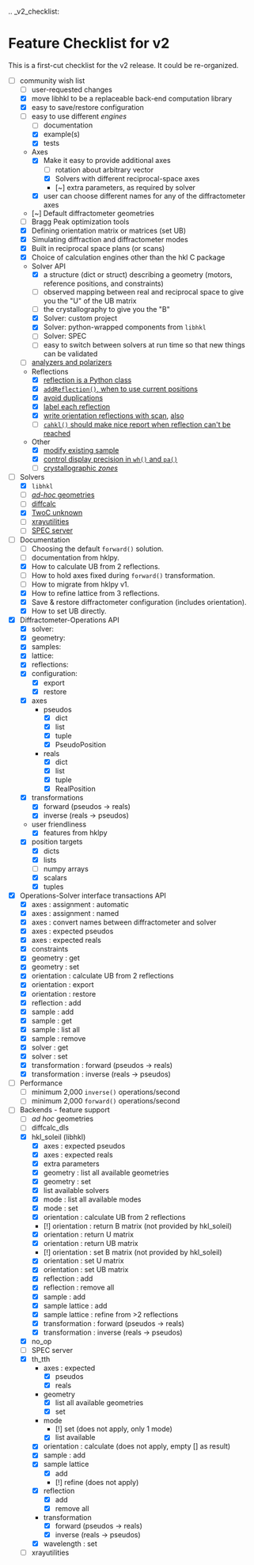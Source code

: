 .. _v2_checklist:

# Feature Checklist for v2

This is a first-cut checklist for the v2 release.
It could be re-organized.

* [ ] community wish list
  * [ ] user-requested changes
  * [x] move libhkl to be a replaceable back-end computation library
  * [x] easy to save/restore configuration
  * [ ] easy to use different *engines*
    * [ ] documentation
    * [x] example(s)
    * [x] tests
  * Axes
    * [x] Make it easy to provide additional axes
      * [ ] rotation about arbitrary vector
      * [x] Solvers with different reciprocal-space axes
      * [~] extra parameters, as required by solver
    * [x] user can choose different names for any of the diffractometer axes
  * [~] Default diffractometer geometries
  * [ ] Bragg Peak optimization tools
  * [x] Defining orientation matrix or matrices (set UB)
  * [x] Simulating diffraction and diffractometer modes
  * [x] Built in reciprocal space plans (or scans)
  * [x] Choice of calculation engines other than the hkl C package
  * Solver API
    * [x] a structure (dict or struct) describing a geometry (motors, reference positions, and constraints)
    * [ ] observed mapping between real and reciprocal space to give you the "U" of the UB matrix
    * [ ] the crystallography to give you the "B"
    * [x] Solver: custom project
    * [x] Solver: python-wrapped components from `libhkl`
    * [ ] Solver: SPEC
    * [ ] easy to switch between solvers at run time so that new things can be validated
  * [ ] [analyzers and polarizers](https://github.com/bluesky/hklpy/issues/92)
  * Reflections
    * [x] [reflection is a Python class](https://github.com/bluesky/hklpy/issues/189)
    * [x] [`addReflection()`, when to use current positions](https://github.com/bluesky/hklpy/issues/219)
    * [x] [avoid duplications](https://github.com/bluesky/hklpy/issues/248)
    * [x] [label each reflection](https://github.com/bluesky/hklpy/issues/293)
    * [x] [write orientation reflections with scan](https://github.com/bluesky/hklpy/issues/158),
      [also](https://github.com/bluesky/hklpy/issues/247)
    * [ ] [`cahkl()` should make nice report when reflection can't be reached](https://github.com/bluesky/hklpy/issues/178)
  * Other
    * [x] [modify existing sample](https://github.com/bluesky/hklpy/issues/157)
    * [x] [control display precision in `wh()` and `pa()`](https://github.com/bluesky/hklpy/issues/179)
    * [ ] [crystallographic *zones*](https://github.com/bluesky/hklpy/issues/291)
* [ ] Solvers
  * [x] `libhkl`
  * [ ] [*ad-hoc* geometries](https://github.com/bluesky/hklpy/issues/244)
  * [ ] [diffcalc](https://github.com/bluesky/hklpy/issues/163)
  * [x] [TwoC unknown](https://github.com/bluesky/hklpy/issues/165)
  * [ ] [xrayutilities](https://github.com/bluesky/hklpy/issues/162)
  * [ ] [SPEC server](https://certif.com/spec_help/server.html)
* [ ] Documentation
  * [ ] Choosing the default `forward()` solution.
  * [ ] documentation from hklpy.
  * [x] How to calculate UB from 2 reflections.
  * [ ] How to hold axes fixed during `forward()` transformation.
  * [ ] How to migrate from hklpy v1.
  * [x] How to refine lattice from 3 reflections.
  * [x] Save & restore diffractometer configuration (includes orientation).
  * [x] How to set UB directly.
* [x] Diffractometer-Operations API
  * [x] solver:
  * [x] geometry:
  * [x] samples:
  * [x] lattice:
  * [x] reflections:
  * [x] configuration:
    * [x] export
    * [x] restore
  * [x] axes
    * pseudos
      * [x] dict
      * [x] list
      * [x] tuple
      * [x] PseudoPosition
    * reals
      * [x] dict
      * [x] list
      * [x] tuple
      * [x] RealPosition
  * [x] transformations
    * [x] forward (pseudos -> reals)
    * [x] inverse (reals -> pseudos)
  * user friendliness
    * [x] features from hklpy
  * [x] position targets
    * [x] dicts
    * [x] lists
    * [ ] numpy arrays
    * [x] scalars
    * [x] tuples
* [x] Operations-Solver interface transactions API
  * [x] axes : assignment : automatic
  * [x] axes : assignment : named
  * [x] axes : convert names between diffractometer and solver
  * [x] axes : expected pseudos
  * [x] axes : expected reals
  * [x] constraints
  * [x] geometry : get
  * [x] geometry : set
  * [x] orientation : calculate UB from 2 reflections
  * [x] orientation : export
  * [x] orientation : restore
  * [x] reflection : add
  * [x] sample : add
  * [x] sample : get
  * [x] sample : list all
  * [x] sample : remove
  * [x] solver : get
  * [x] solver : set
  * [x] transformation : forward (pseudos -> reals)
  * [x] transformation : inverse (reals -> pseudos)
* [ ] Performance
  * [ ] minimum 2,000 `inverse()` operations/second
  * [ ] minimum 2,000 `forward()` operations/second
* [ ] Backends - feature support
  * [ ] *ad hoc* geometries
  * [ ] diffcalc_dls
  * [x] hkl_soleil (libhkl)
    * [x] axes : expected pseudos
    * [x] axes : expected reals
    * [x] extra parameters
    * [x] geometry : list all available geometries
    * [x] geometry : set
    * [x] list available solvers
    * [x] mode : list all available modes
    * [x] mode : set
    * [x] orientation : calculate UB from 2 reflections
    * [!] orientation : return B matrix (not provided by hkl_soleil)
    * [x] orientation : return U matrix
    * [x] orientation : return UB matrix
    * [!] orientation : set B matrix (not provided by hkl_soleil)
    * [x] orientation : set U matrix
    * [x] orientation : set UB matrix
    * [x] reflection : add
    * [x] reflection : remove all
    * [x] sample : add
    * [x] sample lattice : add
    * [x] sample lattice : refine from >2 reflections
    * [x] transformation : forward (pseudos -> reals)
    * [x] transformation : inverse (reals -> pseudos)
  * [x] no_op
  * [ ] SPEC server
  * [x] th_tth
    * axes : expected
      * [x] pseudos
      * [x] reals
    * geometry
      * [x] list all available geometries
      * [x] set
    * mode
      * [!] set (does not apply, only 1 mode)
      * [x] list available
    * [x] orientation : calculate (does not apply, empty [] as result)
    * [x] sample : add
    * [x] sample lattice
      * [x] add
      * [!] refine (does not apply)
    * [x] reflection
      * [x] add
      * [x]  remove all
    * transformation
      * [x] forward (pseudos -> reals)
      * [x] inverse (reals -> pseudos)
    * [x] wavelength : set
  * [ ] xrayutilities
